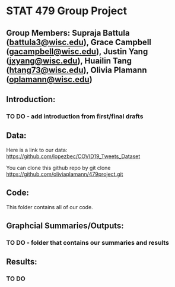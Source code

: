 # STAT 479 Group Project

## Group Members: Supraja Battula (battula3@wisc.edu), Grace Campbell (gacampbell@wisc.edu), Justin Yang (jxyang@wisc.edu), Huailin Tang (htang73@wisc.edu), Olivia Plamann (oplamann@wisc.edu)

## Introduction:
### TO DO - add introduction from first/final drafts

## Data:
Here is a link to our data: https://github.com/lopezbec/COVID19_Tweets_Dataset

You can clone this github repo by git clone https://github.com/oliviaplamann/479project.git

## Code:
This folder contains all of our code.

## Graphcial Summaries/Outputs:
### TO DO - folder that contains our summaries and results

## Results:
### TO DO 
